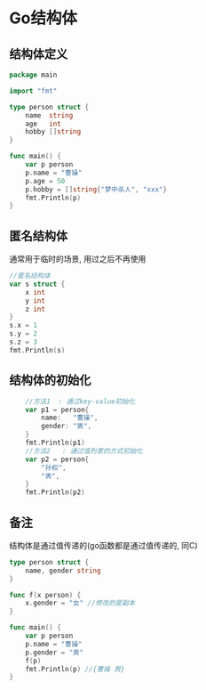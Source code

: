 # Go结构体
## 结构体定义
``` go
package main

import "fmt"

type person struct {
	name  string
	age   int
	hobby []string
}

func main() {
	var p person
	p.name = "曹操"
	p.age = 50
	p.hobby = []string{"梦中杀人", "xxx"}
	fmt.Println(p)
}

```

## 匿名结构体
通常用于临时的场景, 用过之后不再使用
``` go
//匿名结构体
var s struct {
	x int
	y int
	z int
}
s.x = 1
s.y = 2
s.z = 3
fmt.Println(s)
```

## 结构体的初始化
``` go
    //方法1  : 通过key-value初始化
	var p1 = person{
		name:   "曹操",
		gender: "男",
	}
	fmt.Println(p1)
	//方法2   : 通过值列表的方式初始化
	var p2 = person{
		"孙权",
		"男",
	}
	fmt.Println(p2)
```
## 备注
结构体是通过值传递的(go函数都是通过值传递的, 同C)
``` go
type person struct {
	name, gender string
}

func f(x person) {
	x.gender = "女" //修改的是副本
}

func main() {
	var p person
	p.name = "曹操"
	p.gender = "男"
	f(p)
	fmt.Println(p) //{曹操 男}
}
```